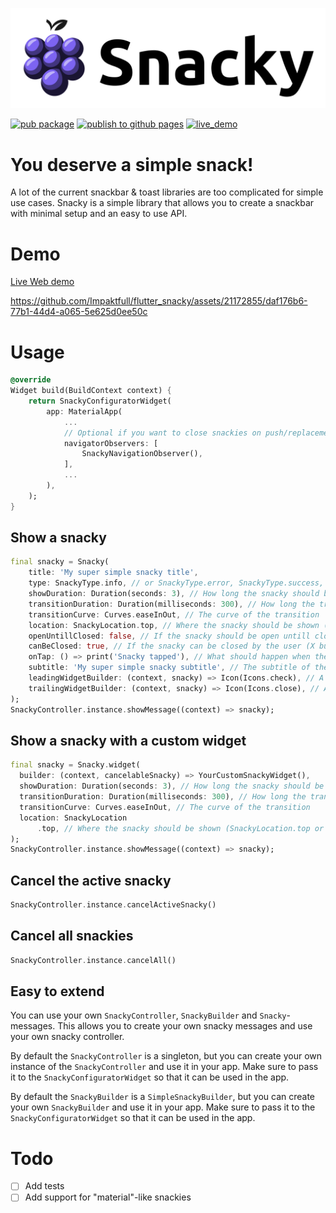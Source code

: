 ![Logo](https://raw.githubusercontent.com/impaktfull/flutter_snacky/master/assets/logo.svg)

[![pub package](https://img.shields.io/pub/v/snacky.svg)](https://pub.dartlang.org/packages/snacky)
[![publish to github pages](https://github.com/impaktfull/flutter_snacky/actions/workflows/publish_to_githubpages.yaml/badge.svg)](https://github.com/impaktfull/flutter_snacky/actions/workflows/publish_to_githubpages.yaml/badge.svg)
[![live_demo](https://img.shields.io/badge/Live%20Demo-Available-7D64F2)](https://example.snacky.opensource.impaktfull.com)

# You deserve a simple snack!

A lot of the current snackbar & toast libraries are too complicated for simple use cases. Snacky is a simple library that allows you to create a snackbar with minimal setup
and an easy to use API.

# Demo 

[Live Web demo](https://example.snacky.opensource.impaktfull.com)

https://github.com/Impaktfull/flutter_snacky/assets/21172855/daf176b6-77b1-44d4-a065-5e625d0ee50c

# Usage

```dart
@override
Widget build(BuildContext context) {
    return SnackyConfiguratorWidget(
        app: MaterialApp(
            ...
            // Optional if you want to close snackies on push/replacement
            navigatorObservers: [
                SnackyNavigationObserver(),
            ],
            ...
        ),
    );
}
```

## Show a snacky

```dart
final snacky = Snacky(
    title: 'My super simple snacky title',
    type: SnackyType.info, // or SnackyType.error, SnackyType.success, SnackyType.warning, SnackyType.info
    showDuration: Duration(seconds: 3), // How long the snacky should be shown
    transitionDuration: Duration(milliseconds: 300), // How long the transition should take
    transitionCurve: Curves.easeInOut, // The curve of the transition
    location: SnackyLocation.top, // Where the snacky should be shown (SnackyLocation.top or SnackyLocation.bottom)
    openUntillClosed: false, // If the snacky should be open untill closed or canceled
    canBeClosed: true, // If the snacky can be closed by the user (X button)
    onTap: () => print('Snacky tapped'), // What should happen when the snacky is tapped
    subtitle: 'My super simple snacky subtitle', // The subtitle of the snacky
    leadingWidgetBuilder: (context, snacky) => Icon(Icons.check), // A widget that should be shown before the title
    trailingWidgetBuilder: (context, snacky) => Icon(Icons.close), // A widget that should be shown after the title
);
SnackyController.instance.showMessage((context) => snacky);
```

## Show a snacky with a custom widget

```dart
final snacky = Snacky.widget(
  builder: (context, cancelableSnacky) => YourCustomSnackyWidget(),
  showDuration: Duration(seconds: 3), // How long the snacky should be shown
  transitionDuration: Duration(milliseconds: 300), // How long the transition should take
  transitionCurve: Curves.easeInOut, // The curve of the transition
  location: SnackyLocation
      .top, // Where the snacky should be shown (SnackyLocation.top or SnackyLocation.bottom)
);
SnackyController.instance.showMessage((context) => snacky);
```

## Cancel the active snacky

```dart
SnackyController.instance.cancelActiveSnacky()
```

## Cancel all snackies

```dart
SnackyController.instance.cancelAll()
```

## Easy to extend

You can use your own `SnackyController`, `SnackyBuilder` and `Snacky`-messages. This allows you to create your own snacky messages and use your own snacky controller.

By default the `SnackyController` is a singleton, but you can create your own instance of the `SnackyController` and use it in your app. Make sure to pass it to the `SnackyConfiguratorWidget` so that it can be used in the app.

By default the `SnackyBuilder` is a `SimpleSnackyBuilder`, but you can create your own `SnackyBuilder` and use it in your app. Make sure to pass it to the `SnackyConfiguratorWidget` so that it can be used in the app.

# Todo

- [ ] Add tests
- [ ] Add support for "material"-like snackies
